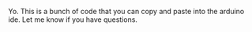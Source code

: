 Yo. This is a bunch of code that you can copy and paste into the arduino ide. Let me know if you have questions.
